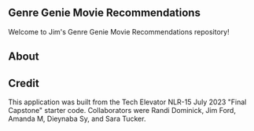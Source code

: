 ## Genre Genie Movie Recommendations
Welcome to Jim's ​Genre Genie Movie Recommendations repository!

## About
## Credit
This application was built from the Tech Elevator NLR-15 July 2023 "Final Capstone" starter code.​
Collaborators were Randi Dominick, Jim Ford, Amanda M, Dieynaba Sy, and Sara Tucker.
